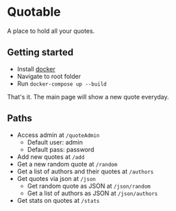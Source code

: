# Quotable
A place to hold all your quotes.

## Getting started

 - Install [docker](https://www.docker.com/)
 - Navigate to root folder
 - Run `docker-compose up --build`

That's it. The main page will show a new quote everyday.


 ## Paths
 - Access admin at `/quoteAdmin`
   - Default user: admin
   - Default pass: password
- Add new quotes at `/add`
- Get a new random quote at `/random`
- Get a list of authors and their quotes at `/authors`
- Get quotes via json at `/json`
    - Get random quote as JSON at `/json/random`
    - Get a list of authors as JSON at `/json/authors`
- Get stats on quotes at `/stats`


